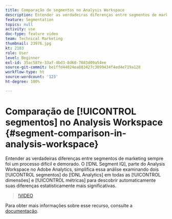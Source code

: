 ```yaml
---
title: Comparação de segmentos no Analysis Workspace
description: Entender as verdadeiras diferenças entre segmentos de marketing sempre foi um processo difícil e demorado. O Segment IQ, parte do Analysis Workspace no Adobe Analytics, simplifica essa análise examinando dois segmentos do Analytics em todas as dimensões e métricas para descobrir automaticamente suas diferenças estatisticamente mais significativas.
feature: Segmentation
topics: null
activity: use
doc-type: feature video
team: Technical Marketing
thumbnail: 23976.jpg
kt: 2103
role: User
level: Beginner
exl-id: 35ac587e-33af-4bd3-8d68-7683d09a54ee
source-git-commit: be1ffd44024ea883427c3099434f4ed4e719a128
workflow-type: ht
source-wordcount: '123'
ht-degree: 100%

---
```


# Comparação de [!UICONTROL segmentos] no Analysis Workspace {#segment-comparison-in-analysis-workspace}

Entender as verdadeiras diferenças entre segmentos de marketing sempre foi um processo difícil e demorado. O [!DNL Segment IQ], parte do Analysis Workspace no Adobe Analytics, simplifica essa análise examinando dois [!UICONTROL segmentos] do [!DNL Analytics] em todas as [!UICONTROL dimensões] e [!UICONTROL métricas] para descobrir automaticamente suas diferenças estatisticamente mais significativas.

>[!VIDEO](https://video.tv.adobe.com/v/23976/?quality=12)

Para obter mais informações sobre esse recurso, consulte a [documentação](https://experienceleague.adobe.com/docs/analytics/analyze/analysis-workspace/panels/segment-comparison/segment-comparison.html?lang=pt-BR).
